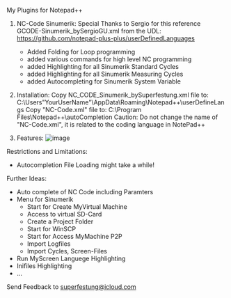 My Plugins for Notepad++

1. NC-Code Sinumerik:
     Special Thanks to Sergio for this reference GCODE-Sinumerik_bySergioGU.xml from the UDL:
     https://github.com/notepad-plus-plus/userDefinedLanguages
     - Added Folding for Loop programming
     - added various commands for high level NC programming
     - added Highlighting for all Sinumerik Standard Cycles
     - added Highlighting for all Sinumerik Measuring Cycles
     - added Autocompleting for Sinumerik System Variable
  
2. Installation: 
   Copy NC_CODE_Sinumerik_bySuperfestung.xml file to:
     C:\Users\"YourUserName"\AppData\Roaming\Notepad++\userDefineLangs
   Copy "NC-Code.xml" file to:
     C:\Program Files\Notepad++\autoCompletion
     Caution: Do not change the name of "NC-Code.xml", it is related to the coding language in NotePad++
3. Features:
![image](https://github.com/user-attachments/assets/f56fba35-99df-4a4f-93ba-2c152445b655)



Restrictions and Limitations:
- Autocompletion File Loading might take a while!

Further Ideas:
- Auto complete of NC Code including Paramters
- Menu for Sinumerik
     - Start for Create MyVirtual Machine
     - Access to virtual SD-Card
     - Create a Project Folder
     - Start for WinSCP
     - Start for Access MyMachine P2P
     - Import Logfiles
     - Import Cycles, Screen-Files
 - Run MyScreen Languege Highlighting
 - Inifiles Highlighting
 - ...

  Send Feedback to superfestung@icloud.com 
